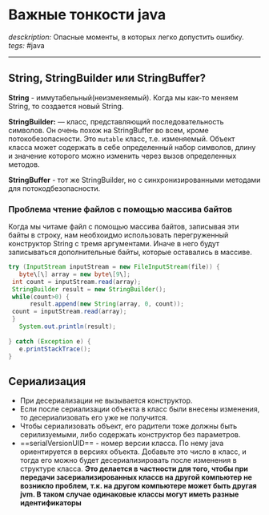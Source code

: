 # Важные тонкости java
*desckription:* Опасные моменты, в которых легко допустить ошибку.
*tegs:* #java 

---
## String, StringBuilder или StringBuffer?
**String** - иммутабельный(неизменяемый). Когда мы как-то меняем String, то создается новый String.

**StringBuilder:** — класс, представляющий последовательность символов. Он очень похож на StringBuffer во всем, кроме потокобезопасности. Это `mutable` класс, т.е. изменяемый. Объект класса может содержать в себе определенный набор символов, длину и значение которого можно изменить через вызов определенных методов.

**StringBuffer** - тот же StringBuilder, но с синхронизированными методами для потокодбезопасности.

### Проблема чтение файлов с помощью массива байтов
Когда мы читаме файл с помощью массива байтов, записывая эти байты в строку, нам необхоидмо использовать перегруженный конструктор String с тремя аргументами. Иначе в него будут записываться дополнительные байты, которые оставались в массиве.
```java
try (InputStream inputStream = new FileInputStream(file)) {  
   byte\[\] array = new byte\[9\];  
 int count = inputStream.read(array);  
 StringBuilder result = new StringBuilder();  
 while(count>0) {  
      result.append(new String(array, 0, count));  
 count = inputStream.read(array);  
 }  
   System.out.println(result);  
  
} catch (Exception e) {  
   e.printStackTrace();  
}
```

## Сериализация
- При десериализации не вызывается конструктор.
- Если после сериализации объекта в класс были внесены изменения, то десериализовать его уже не получится.
- Чтобы сериализовать объект, его радители тоже должны быть серилизуемыми, либо содержать конструктор без параметров.
- ==serialVersionUID== - номер версии класса. По нему java ориентируется в версиях объекта. Добавьте это число в класс, и тогда его можно будет десериализировать после изменения в структуре класса. **Это делается в частности для того, чтобы при передачи засериализированных классв на другой компьютер не возникло проблем, т.к. на другом компьютере может быть другая jvm. В таком случае одинаковые классы могут иметь разные идентификаторы**